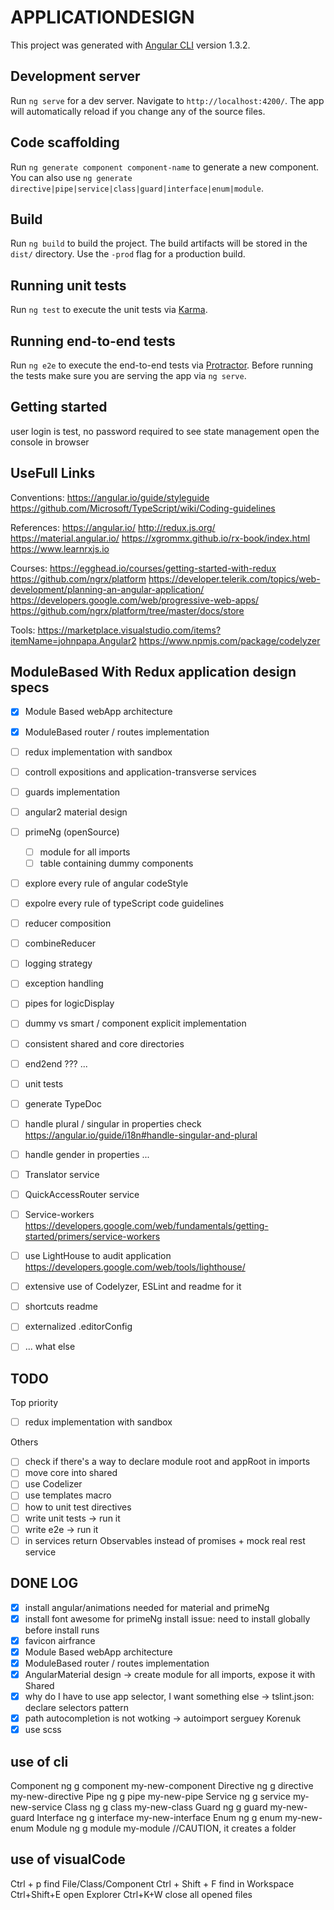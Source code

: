 # APPLICATIONDESIGN

This project was generated with [Angular CLI](https://github.com/angular/angular-cli) version 1.3.2.

## Development server

Run `ng serve` for a dev server. Navigate to `http://localhost:4200/`. The app will automatically reload if you change any of the source files.

## Code scaffolding

Run `ng generate component component-name` to generate a new component. You can also use `ng generate directive|pipe|service|class|guard|interface|enum|module`.

## Build

Run `ng build` to build the project. The build artifacts will be stored in the `dist/` directory. Use the `-prod` flag for a production build.

## Running unit tests

Run `ng test` to execute the unit tests via [Karma](https://karma-runner.github.io).

## Running end-to-end tests

Run `ng e2e` to execute the end-to-end tests via [Protractor](http://www.protractortest.org/).
Before running the tests make sure you are serving the app via `ng serve`.

## Getting started
user login is test, no password required
to see state management open the console in browser


## UseFull Links
Conventions:
https://angular.io/guide/styleguide
https://github.com/Microsoft/TypeScript/wiki/Coding-guidelines

References:
https://angular.io/
http://redux.js.org/
https://material.angular.io/
https://xgrommx.github.io/rx-book/index.html
https://www.learnrxjs.io

Courses:
https://egghead.io/courses/getting-started-with-redux
https://github.com/ngrx/platform
https://developer.telerik.com/topics/web-development/planning-an-angular-application/
https://developers.google.com/web/progressive-web-apps/
https://github.com/ngrx/platform/tree/master/docs/store

Tools:
https://marketplace.visualstudio.com/items?itemName=johnpapa.Angular2
https://www.npmjs.com/package/codelyzer

## ModuleBased With Redux application design specs

- [x] Module Based webApp architecture
- [x] ModuleBased router / routes implementation
- [ ] redux implementation with sandbox

- [ ] controll expositions and application-transverse services

- [ ] guards implementation
- [ ] angular2 material design

- [ ] primeNg (openSource)

    - [ ] module for all imports
    - [ ] table containing dummy components

- [ ] explore every rule of angular codeStyle
- [ ] expolre every rule of typeScript code guidelines

- [ ] reducer composition
- [ ] combineReducer
- [ ] logging strategy
- [ ] exception handling
- [ ] pipes for logicDisplay
- [ ] dummy vs smart / component explicit implementation
- [ ] consistent shared and core directories
- [ ] end2end ??? ...
- [ ] unit tests
- [ ] generate TypeDoc
- [ ] handle plural / singular in properties check https://angular.io/guide/i18n#handle-singular-and-plural
- [ ] handle gender in properties ...
- [ ] Translator service
- [ ] QuickAccessRouter service
- [ ] Service-workers https://developers.google.com/web/fundamentals/getting-started/primers/service-workers
- [ ] use LightHouse to audit application https://developers.google.com/web/tools/lighthouse/
- [ ] extensive use of Codelyzer, ESLint and readme for it
- [ ] shortcuts readme
- [ ] externalized .editorConfig
- [ ] ... what else

## TODO

Top priority

- [ ] redux implementation with sandbox

Others

- [ ] check if there's a way to declare module root and appRoot in imports
- [ ] move core into shared
- [ ] use Codelizer
- [ ] use templates macro
- [ ] how to unit test directives
- [ ] write unit tests -> run it
- [ ] write e2e -> run it
- [ ] in services return Observables instead of promises + mock real rest service

## DONE LOG

- [x] install angular/animations needed for material and primeNg
- [x] install font awesome for primeNg install issue: need to install globally before install runs
- [x] favicon airfrance
- [x] Module Based webApp architecture
- [x] ModuleBased router / routes implementation
- [x] AngularMaterial design -> create module for all imports, expose it with Shared
- [x] why do I have to use app selector, I want something else -> tslint.json: declare selectors pattern
- [x] path autocompletion is not wotking -> autoimport serguey Korenuk
- [x] use scss

## use of cli

Component	ng g component my-new-component
Directive	ng g directive my-new-directive
Pipe	    ng g pipe my-new-pipe
Service	    ng g service my-new-service
Class	    ng g class my-new-class
Guard	    ng g guard my-new-guard
Interface	ng g interface my-new-interface
Enum	    ng g enum my-new-enum
Module	    ng g module my-module //CAUTION, it creates a folder

## use of visualCode

Ctrl + p                find File/Class/Component
Ctrl + Shift + F        find in Workspace
Ctrl+Shift+E            open Explorer
Ctrl+K+W                close all opened files
